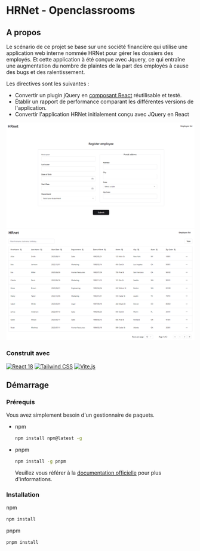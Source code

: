 # HRNet - Openclassrooms

## A propos

Le scénario de ce projet se base sur une société financière qui utilise une application web interne nommée HRNet pour gérer les dossiers des employés. Et cette application à été conçue avec Jquery, ce qui entraîne une augmentation du nombre de plaintes de la part des employés à cause des bugs et des ralentissement.

Les directives sont les suivantes :

-   Convertir un plugin jQuery en [composant React](https://www.npmjs.com/package/@florian_/react-simple-modal#installation) réutilisable et testé.
-   Établir un rapport de performance comparant les différentes versions de l'application.
-   Convertir l'application HRNet initialement conçu avec JQuery en React

<img src="/screen_form.png" width="800" />
<img src="/screen_table.png" width="800" />

### Construit avec

[![React 18](https://img.shields.io/badge/React-61DAFB?style=for-the-badge&logo=react&logoColor=white)](https://reactjs.org/)
[![Tailwind CSS](https://img.shields.io/badge/Tailwind_CSS-38B2AC?style=for-the-badge&logo=tailwind-css&logoColor=white)](https://tailwindcss.com/)
[![Vite.js](https://img.shields.io/badge/Vite.js-646CFF?style=for-the-badge&logo=vite&logoColor=white)](https://vitejs.dev/)

## Démarrage

### Prérequis

Vous avez simplement besoin d'un gestionnaire de paquets.

-   npm

    ```bash
    npm install npm@latest -g
    ```

-   pnpm
    ```bash
    npm install -g pnpm
    ```
    Veuillez vous référer à la [documentation officielle](https://pnpm.io/installation) pour plus d'informations.

### Installation

npm

```bash
npm install
```

pnpm

```bash
pnpm install
```
